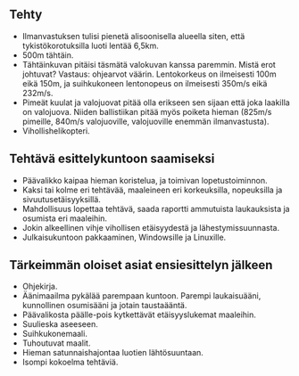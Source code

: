 ## Tehty

 - Ilmanvastuksen tulisi pienetä alisoonisella alueella siten, että tykistökorotuksilla luoti lentää 6,5km.
 - 500m tähtäin.
 - Tähtäinkuvan pitäisi täsmätä valokuvan kanssa paremmin. Mistä erot johtuvat? Vastaus: ohjearvot väärin. Lentokorkeus on ilmeisesti 100m eikä 150m, ja suihkukoneen lentonopeus on ilmeisesti 350m/s eikä 232m/s.
 - Pimeät kuulat ja valojuovat pitää olla erikseen sen sijaan että joka laakilla on valojuova. Niiden ballistiikan pitää myös poiketa hieman (825m/s pimeille, 840m/s valojuoville, valojuoville enemmän ilmanvastusta).
 - Vihollishelikopteri.

## Tehtävä esittelykuntoon saamiseksi


 - Päävalikko kaipaa hieman koristelua, ja toimivan lopetustoiminnon.
 - Kaksi tai kolme eri tehtävää, maaleineen eri korkeuksilla, nopeuksilla ja sivuutusetäisyyksillä.
 - Mahdollisuus lopettaa tehtävä, saada raportti ammutuista laukauksista ja osumista eri maaleihin.
 - Jokin alkeellinen vihje vihollisen etäisyydestä ja lähestymissuunnasta.
 - Julkaisukuntoon pakkaaminen, Windowsille ja Linuxille.
 
## Tärkeimmän oloiset asiat ensiesittelyn jälkeen

- Ohjekirja.
- Äänimaailma pykälää parempaan kuntoon. Parempi laukaisuääni, kunnollinen osumisääni ja jotain taustaääntä.
- Päävalikosta päälle-pois kytkettävät etäisyyslukemat maaleihin.
- Suulieska aseeseen.
- Suihkukonemaali.
- Tuhoutuvat maalit.
- Hieman satunnaishajontaa luotien lähtösuuntaan.
- Isompi kokoelma tehtäviä.